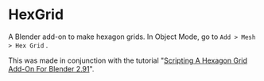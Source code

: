 # HexGrid

A Blender add-on to make hexagon grids. In Object Mode, go to `Add > Mesh > Hex Grid` .

This was made in conjunction with the tutorial "[Scripting A Hexagon Grid Add-On For Blender 2.91](https://behreajj.medium.com/scripting-a-hexagon-grid-add-on-for-blender-2-91-bbcda88850c7)".